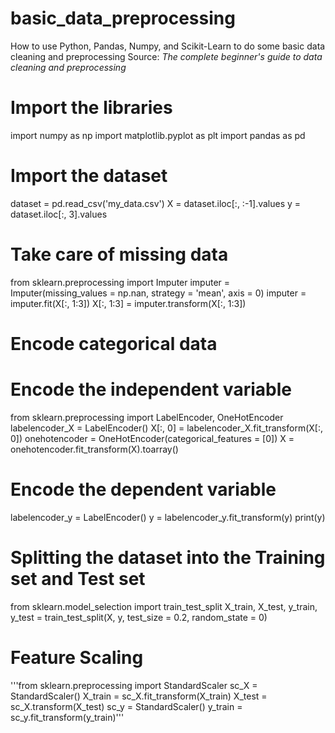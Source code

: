 # basic_data_preprocessing

How to use Python, Pandas, Numpy, and Scikit-Learn to do some basic data cleaning and preprocessing
Source:  *The complete beginner's guide to data cleaning and preprocessing* [](https://towardsdatascience.com/the-complete-beginners-guide-to-data-cleaning-and-preprocessing-2070b7d4c6d)

# Import the libraries
import numpy as np
import matplotlib.pyplot as plt
import pandas as pd

# Import the dataset
dataset = pd.read_csv('my_data.csv')
X = dataset.iloc[:, :-1].values
y = dataset.iloc[:, 3].values


# Take care of missing data
from sklearn.preprocessing import Imputer
imputer = Imputer(missing_values = np.nan, strategy = 'mean', axis = 0)
imputer = imputer.fit(X[:, 1:3])
X[:, 1:3] = imputer.transform(X[:, 1:3])


# Encode categorical data
# Encode the independent variable
from sklearn.preprocessing import LabelEncoder, OneHotEncoder
labelencoder_X = LabelEncoder()
X[:, 0] = labelencoder_X.fit_transform(X[:, 0])
onehotencoder = OneHotEncoder(categorical_features = [0])
X = onehotencoder.fit_transform(X).toarray()
# Encode the dependent variable
labelencoder_y = LabelEncoder()
y = labelencoder_y.fit_transform(y)
print(y)

# Splitting the dataset into the Training set and Test set
from sklearn.model_selection import train_test_split
X_train, X_test, y_train, y_test = train_test_split(X, y, test_size = 0.2, random_state = 0)

# Feature Scaling
'''from sklearn.preprocessing import StandardScaler
sc_X = StandardScaler()
X_train = sc_X.fit_transform(X_train)
X_test = sc_X.transform(X_test)
sc_y = StandardScaler()
y_train = sc_y.fit_transform(y_train)'''


